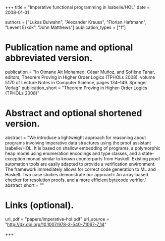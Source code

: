 +++
title = "Imperative functional programming in Isabelle/HOL"
date = 2008-01-01

authors = ["Lukas Bulwahn", "Alexander Krauss", "Florian Haftmann", "Levent Erkök", "John Matthews"]
publication_types = ["1"]

# Publication name and optional abbreviated version.
publication = "In Otmane Ait Mohamed, César Muñoz, and Sofiène Tahar, editors, Theorem Proving in Higher Order Logics (TPHOLs 2008), volume 5170 of Lecture Notes in Computer Science, pages 134–149. Springer Verlag"
publication_short = "Theorem Proving in Higher-Order Logics (TPHOLs 2008)"

# Abstract and optional shortened version.
abstract = "We introduce a lightweight approach for reasoning about programs involving imperative data structures using the proof assistant Isabelle/HOL. It is based on shallow embedding of programs, a polymorphic heap model using enumeration encodings and type classes, and a state-exception monad similar to known counterparts from Haskell. Existing proof automation tools are easily adapted to provide a verification environment. The framework immediately allows for correct code generation to ML and Haskell. Two case studies demonstrate our approach: An array-based checker for resolution proofs, and a more efficient bytecode verifier."
abstract_short = ""

# Links (optional).
url_pdf = "papers/imperative-hol.pdf"
url_source = "http://dx.doi.org/10.1007/978-3-540-71067-7_14"

+++
